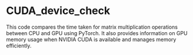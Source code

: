 # CUDA_device_check

This code compares the time taken for matrix multiplication operations between CPU and GPU using PyTorch. It also provides information on GPU memory usage when NVIDIA CUDA is available and manages memory efficiently.